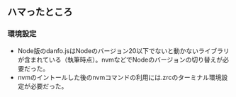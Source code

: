 ## ハマったところ

### 環境設定
* Node版のdanfo.jsはNodeのバージョン20以下でないと動かないライブラリが含まれている（執筆時点）。nvmなどでNodeのバージョンの切り替えが必要だった。
* nvmのイントールした後のnvmコマンドの利用には.zrcのターミナル環境設定が必要だった。
